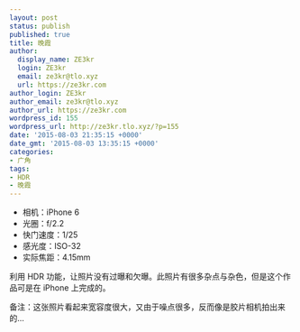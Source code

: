 ```yaml
---
layout: post
status: publish
published: true
title: 晚霞
author:
  display_name: ZE3kr
  login: ZE3kr
  email: ze3kr@tlo.xyz
  url: https://ze3kr.com
author_login: ZE3kr
author_email: ze3kr@tlo.xyz
author_url: https://ze3kr.com
wordpress_id: 155
wordpress_url: http://ze3kr.tlo.xyz/?p=155
date: '2015-08-03 21:35:15 +0000'
date_gmt: '2015-08-03 13:35:15 +0000'
categories:
- 广角
tags:
- HDR
- 晚霞
---
```

<ul>
<li>相机：iPhone 6</li>
<li>光圈：f/2.2</li>
<li>快门速度：1/25</li>
<li>感光度：ISO-32</li>
<li>实际焦距：4.15mm</li>
</ul>
<p>利用 HDR 功能，让照片没有过曝和欠曝。此照片有很多杂点与杂色，但是这个作品可是在 iPhone 上完成的。</p>
<p>备注：这张照片看起来宽容度很大，又由于噪点很多，反而像是胶片相机拍出来的...</p>
